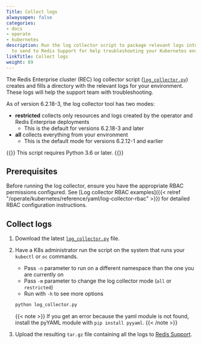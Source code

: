 ```yaml
---
Title: Collect logs
alwaysopen: false
categories:
- docs
- operate
- kubernetes
description: Run the log collector script to package relevant logs into a tar.gz file
  to send to Redis Support for help troubleshooting your Kubernetes environment.
linkTitle: Collect logs
weight: 89
---
```


The Redis Enterprise cluster (REC) log collector script ([`log_collector.py`](https://github.com/RedisLabs/redis-enterprise-k8s-docs/blob/master/log_collector/log_collector.py)) creates and fills a directory with the relevant logs for your environment. These logs will help the support team with troubleshooting.

As of version 6.2.18-3, the log collector tool has two modes:

- **restricted** collects only resources and logs created by the operator and Redis Enterprise deployments
  - This is the default for versions 6.2.18-3 and later
- **all** collects everything from your environment
  - This is the default mode for versions 6.2.12-1 and earlier

{{<note>}} This script requires Python 3.6 or later. {{</note>}}

## Prerequisites

Before running the log collector, ensure you have the appropriate RBAC permissions configured. See [Log collector RBAC examples]({{< relref "/operate/kubernetes/reference/yaml/log-collector-rbac" >}}) for detailed RBAC configuration instructions.

## Collect logs

1. Download the latest [`log_collector.py`](https://github.com/RedisLabs/redis-enterprise-k8s-docs/blob/master/log_collector/log_collector.py) file.

1. Have a K8s administrator run the script on the system that runs your `kubectl` or `oc` commands.
    - Pass `-n` parameter to run on a different namespace than the one you are currently on
    - Pass `-m` parameter to change the log collector mode (`all` or `restricted`)
    - Run with `-h` to see more options

    ```bash
    python log_collector.py 
    ```

   {{< note >}} If you get an error because the yaml module is not found, install the pyYAML module with `pip install pyyaml`.
  {{< /note >}}

1. Upload the resulting `tar.gz` file containing all the logs to [Redis Support](https://support.redislabs.com/).

